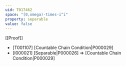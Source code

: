 ```yaml
---
uid: T017462
space: "[0,omega)-times-i^i"
property: separable
value: false
---
```

[[Proof]]

* [T001107] [Countable Chain Condition|P000029]
* [I000021] [Separable|P000026] => [Countable Chain Condition|P000029]

